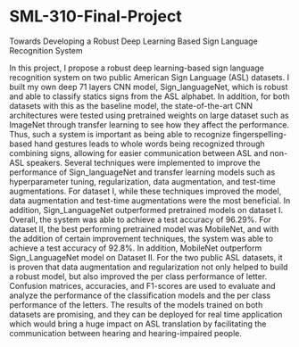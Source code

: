 # SML-310-Final-Project
Towards Developing a Robust Deep Learning Based Sign Language Recognition System


In this project, I propose a robust deep learning-based sign language recognition system on two public American Sign Language (ASL) datasets. I built my own deep 71 layers CNN model, Sign_languageNet, which is robust and able to classify statics signs from the ASL alphabet. In addition, for both datasets with this as the baseline model, the state-of-the-art CNN architectures were tested using pretrained weights on large dataset such as ImageNet through transfer learning to see how they affect the performance. Thus, such a system is important as being able to recognize fingerspelling-based hand gestures leads to whole words being recognized through combining signs, allowing for easier communication between ASL and non-ASL speakers. Several techniques were implemented to improve the performance of Sign_languageNet and transfer learning models such as
hyperparameter tuning, regularization, data augmentation, and test-time augmentations. For dataset I, while these techniques improved the model, data augmentation and test-time augmentations were the most beneficial. In addition, Sign_LanguageNet outperformed pretrained models on dataset I. Overall, the system was able to achieve a test accuracy of 96.29%. For dataset II, the best performing pretrained model was MobileNet, and with the addition of certain improvement techniques, the system was able to achieve a test accuracy of 92.8%. In addition, MobileNet outperform Sign_LanguageNet model on Dataset II. For the two public ASL datasets, it is proven that data augmentation and regularization not only helped to build a robust model, but also improved the per class performance of letter. Confusion matrices, accuracies, and F1-scores are used to evaluate and analyze the performance of the classification models and the per class performance of the letters. The results of the models trained on both datasets are promising, and they can be deployed for real time application which would bring a huge impact on ASL translation by facilitating the communication between hearing and hearing-impaired people.
